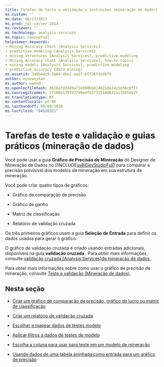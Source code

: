 ```yaml
---
title: Tarefas de teste e validação e instruções (mineração de dados) | Microsoft Docs
ms.custom: ''
ms.date: 06/13/2017
ms.prod: sql-server-2014
ms.reviewer: ''
ms.technology: analysis-services
ms.topic: conceptual
helpviewer_keywords:
- Mining Accuracy Chart [Analysis Services]
- predictive modeling [Analysis Services]
- mining structures [Analysis Services], predictive modeling
- Mining Accuracy Chart [Analysis Services], how-to topics
- mining models [Analysis Services], predictive modeling
- predictive accuracy [data mining]
ms.assetid: 3a0b4dc9-5b64-4be1-aa5f-6ff26f43dbf8
author: minewiskan
ms.author: owend
ms.openlocfilehash: 8616afd3049a73e808bb014821de14e1d36c6f17
ms.sourcegitcommit: 2f166e139f637d6edfb5731510d632a13205eb25
ms.translationtype: MT
ms.contentlocale: pt-BR
ms.lasthandoff: 06/08/2020
ms.locfileid: "84520321"
---
```

# <a name="testing-and-validation-tasks-and-how-tos-data-mining"></a>Tarefas de teste e validação e guias práticos (mineração de dados)
  Você pode usar a guia **Gráfico de Precisão de Mineração** do Designer de Mineração de Dados no [!INCLUDE[ssBIDevStudioFull](../../includes/ssbidevstudiofull-md.md)] para comparar a precisão previsível dos modelos de mineração em sua estrutura de mineração.  
  
 Você pode criar quatro tipos de gráficos:  
  
-   Gráfico de comparação de precisão  
  
-   Gráfico de ganho  
  
-   Matriz de classificação  
  
-   Relatório de validação cruzada  
  
 Os três primeiros gráficos usam a guia **Seleção de Entrada** para definir os dados usados para gerar o gráfico.  
  
 O gráfico de validação cruzada é criado usando entradas adicionais, disponíveis na guia **validação cruzada** . Para obter mais informações, consulte [validação cruzada &#40;Analysis Services&#41;de mineração de dados ](cross-validation-analysis-services-data-mining.md).  
  
 Para obter mais informações sobre como usar o gráfico de precisão de mineração, consulte [Teste e validação &#40;Mineração de dados&#41;](testing-and-validation-data-mining.md).  
  
## <a name="in-this-section"></a>Nesta seção  
  
-   [Criar um gráfico de comparação de precisão, gráfico de lucro ou matriz de classificação](create-a-lift-chart-profit-chart-or-classification-matrix.md)  
  
-   [Criar um relatório de validação cruzada](create-a-cross-validation-report.md)  
  
-   [Escolher e mapear dados de testes modelo](choose-and-map-model-testing-data.md)  
  
-   [Aplicar filtros a dados de testes de modelo](apply-filters-to-model-testing-data.md)  
  
-   [Escolha a coluna para usar para teste em um modelo de mineração](choose-the-column-to-use-for-testing-a-mining-model.md)  
  
-   [Usando dados de uma tabela aninhada como entrada para um gráfico de precisão](using-nested-table-data-as-an-input-for-an-accuracy-chart.md)  
  
  
